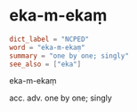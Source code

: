 # eka-m-ekaṃ

``` toml
dict_label = "NCPED"
word = "eka-m-ekaṃ"
summary = "one by one; singly"
see_also = ["eka"]
```

eka\-m\-ekaṃ

acc. adv. one by one; singly

